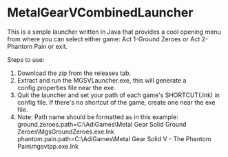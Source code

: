 # MetalGearVCombinedLauncher

This is a simple launcher written in Java that provides a cool opening menu from where you can select either game: Act 1-Ground Zeroes or Act 2-Phantom Pain or exit.

Steps to use:
1. Download the zip from the releases tab.
2. Extract and run the MGSVLauncher.exe, this will generate a config.properties file near the exe.
3. Quit the launcher and set your path of each game's SHORTCUT(.lnk) in config file. If there's no shortcut of the game, create one near the exe file.
4. Note: Path name should be formatted as in this example: ground.zeroes.path=C:\\AdiGames\\Metal Gear Solid Ground Zeroes\\MgsGroundZeroes.exe.lnk     phantom.pain.path=C:\\AdiGames\\Metal Gear Solid V - The Phantom Pain\\mgsvtpp.exe.lnk
